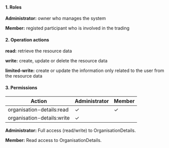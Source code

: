 #### 1. Roles

**Administrator:** owner who manages the system

**Member:** registed participant who is involved in the trading

#### 2. Operation actions

**read:** retrieve the resource data

**write:** create, update or delete the resource data

**limited-write:** create or update the information only related to the user from the resource data

#### 3. Permissions


|      Action                   | Administrator       | Member            | 
|-------------------------------|---------------------|-------------------|
| organisation-details:read     | ✓                   | ✓                | 
| organisation-details:write    | ✓                   |                   |  

**Administrator:** Full access (read/write) to OrganisationDetails.

**Member:** Read access to OrganisationDetails.